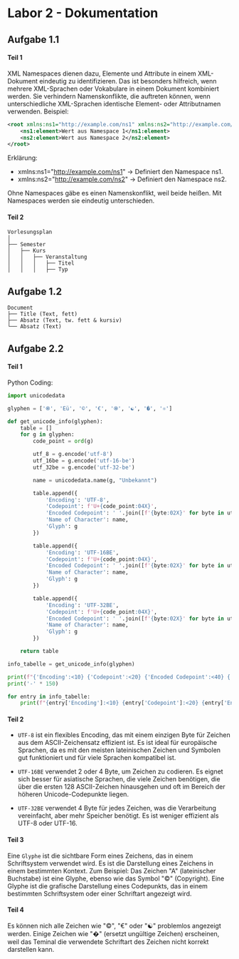 # Labor 2 - Dokumentation

## Aufgabe 1.1
#### Teil 1
XML Namespaces dienen dazu, Elemente und Attribute in einem XML-Dokument eindeutig zu identifizieren. Das ist  besonders hilfreich, wenn mehrere XML-Sprachen oder Vokabulare in einem Dokument kombiniert werden. Sie verhindern Namenskonflikte, die auftreten können, wenn unterschiedliche XML-Sprachen identische Element- oder Attributnamen verwenden.
Beispiel:
```xml
<root xmlns:ns1="http://example.com/ns1" xmlns:ns2="http://example.com/ns2">
    <ns1:element>Wert aus Namespace 1</ns1:element>
    <ns2:element>Wert aus Namespace 2</ns2:element>
</root>
```
Erklärung:
- xmlns:ns1="http://example.com/ns1" → Definiert den Namespace ns1.
- xmlns:ns2="http://example.com/ns2" → Definiert den Namespace ns2.

Ohne Namespaces gäbe es einen Namenskonflikt, weil beide <element> heißen. Mit Namespaces werden sie eindeutig unterschieden.

#### Teil 2
```
Vorlesungsplan
│
├── Semester
│   ├── Kurs
│   │   ├── Veranstaltung
│   │   │   ├── Titel
│   │   │   ├── Typ
```

## Aufgabe 1.2
```
Document
├── Title (Text, fett)
├── Absatz (Text, tw. fett & kursiv)
└── Absatz (Text)
```

## Aufgabe 2.2

#### Teil 1
Python Coding:
```python
import unicodedata

glyphen = ['֎', 'Eü', '©', '€', '֍', '☯', '�', '⚛']

def get_unicode_info(glyphen):
    table = []
    for g in glyphen:
        code_point = ord(g)

        utf_8 = g.encode('utf-8')
        utf_16be = g.encode('utf-16-be')
        utf_32be = g.encode('utf-32-be')

        name = unicodedata.name(g, "Unbekannt")

        table.append({
            'Encoding': 'UTF-8',
            'Codepoint': f'U+{code_point:04X}',
            'Encoded Codepoint': ' '.join([f'{byte:02X}' for byte in utf_8]),
            'Name of Character': name,
            'Glyph': g
        })

        table.append({
            'Encoding': 'UTF-16BE',
            'Codepoint': f'U+{code_point:04X}',
            'Encoded Codepoint': ' '.join([f'{byte:02X}' for byte in utf_16be]),
            'Name of Character': name,
            'Glyph': g
        })

        table.append({
            'Encoding': 'UTF-32BE',
            'Codepoint': f'U+{code_point:04X}',
            'Encoded Codepoint': ' '.join([f'{byte:02X}' for byte in utf_32be]),
            'Name of Character': name,
            'Glyph': g
        })

    return table

info_tabelle = get_unicode_info(glyphen)

print(f"{'Encoding':<10} {'Codepoint':<20} {'Encoded Codepoint':<40} {'Name of Character':<40} {'Glyph'}")
print('-' * 150)

for entry in info_tabelle:
    print(f"{entry['Encoding']:<10} {entry['Codepoint']:<20} {entry['Encoded Codepoint']:<40} {entry['Name of Character']:<40} {entry['Glyph']}")
```
#### Teil 2
- `UTF-8` ist ein flexibles Encoding, das mit einem einzigen Byte für Zeichen aus dem ASCII-Zeichensatz effizient ist. Es ist ideal für europäische Sprachen, da es mit den meisten lateinischen Zeichen und Symbolen gut funktioniert und für viele Sprachen kompatibel ist.

- `UTF-16BE` verwendet 2 oder 4 Byte, um Zeichen zu codieren. Es eignet sich besser für asiatische Sprachen, die viele Zeichen benötigen, die über die ersten 128 ASCII-Zeichen hinausgehen und oft im Bereich der höheren Unicode-Codepunkte liegen.

- `UTF-32BE` verwendet 4 Byte für jedes Zeichen, was die Verarbeitung vereinfacht, aber mehr Speicher benötigt. Es ist weniger effizient als UTF-8 oder UTF-16.

#### Teil 3
Eine `Glyphe` ist die sichtbare Form eines Zeichens, das in einem Schriftsystem verwendet wird. Es ist die Darstellung eines Zeichens in einem bestimmten Kontext.
Zum Beispiel:
Das Zeichen "A" (lateinischer Buchstabe) ist eine Glyphe, ebenso wie das Symbol "©" (Copyright).
Eine Glyphe ist die grafische Darstellung eines Codepunkts, das in einem bestimmten Schriftsystem oder einer Schriftart angezeigt wird.

#### Teil 4
Es können nich alle Zeichen wie "©", "€" oder "☯" problemlos angezeigt werden.
Einige Zeichen wie "�" (ersetzt ungültige Zeichen) erscheinen, weil das Teminal die verwendete Schriftart des Zeichen nicht korrekt darstellen kann.